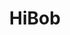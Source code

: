 ---
blog: https://hibob.com/blog
facebook: https://facebook.com/HiBobHR
instagram: https://instagram.com/hibobHR
linkedin: https://linkedin.com/company/hibob
logohandle: hibob
pinterest: https://pinterest.com/thehibobhr
sort: hibob
title: HiBob
twitter: https://x.com/Hibob_hr
website: https://www.hibob.com/
youtube: https://youtube.com/@HibobHR
---